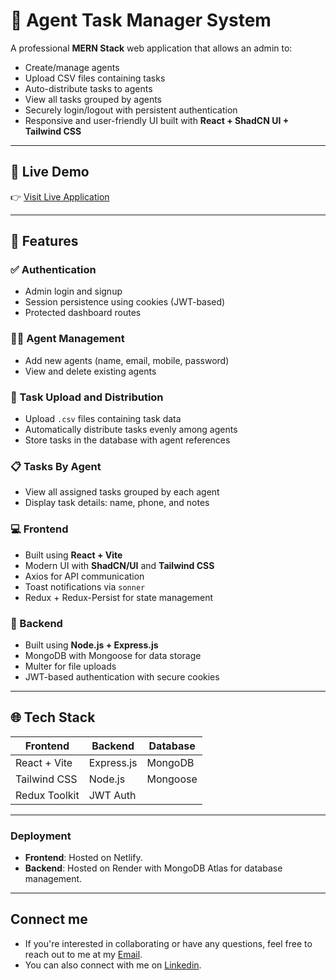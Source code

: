 # 🧠 Agent Task Manager System

A professional **MERN Stack** web application that allows an admin to:

- Create/manage agents
- Upload CSV files containing tasks
- Auto-distribute tasks to agents
- View all tasks grouped by agents
- Securely login/logout with persistent authentication
- Responsive and user-friendly UI built with **React + ShadCN UI + Tailwind CSS**

---

## 🔗 Live Demo

👉 [Visit Live Application](https://dashboard-by-praveen.netlify.app/)

---

## 🚀 Features

### ✅ Authentication
- Admin login and signup
- Session persistence using cookies (JWT-based)
- Protected dashboard routes

### 👨‍💼 Agent Management
- Add new agents (name, email, mobile, password)
- View and delete existing agents

### 📁 Task Upload and Distribution
- Upload `.csv` files containing task data
- Automatically distribute tasks evenly among agents
- Store tasks in the database with agent references

### 📋 Tasks By Agent
- View all assigned tasks grouped by each agent
- Display task details: name, phone, and notes

### 💻 Frontend
- Built using **React + Vite**
- Modern UI with **ShadCN/UI** and **Tailwind CSS**
- Axios for API communication
- Toast notifications via `sonner`
- Redux + Redux-Persist for state management

### 🧰 Backend
- Built using **Node.js + Express.js**
- MongoDB with Mongoose for data storage
- Multer for file uploads
- JWT-based authentication with secure cookies

---

## 🌐 Tech Stack

| Frontend       | Backend         | Database |
|----------------|-----------------|----------|
| React + Vite   | Express.js      | MongoDB  |
| Tailwind CSS   | Node.js         | Mongoose |
| Redux Toolkit  | JWT Auth        |          |

---

### Deployment
- **Frontend**: Hosted on Netlify.
- **Backend**: Hosted on Render with MongoDB Atlas for database management.

---

## Connect me

- If you're interested in collaborating or have any questions, feel free to reach out to me at my <a href='mailto:praveen96650@gmail.com'>Email</a>.
- You can also connect with me on <a href='https://www.linkedin.com/in/praveen96650'>Linkedin</a>.